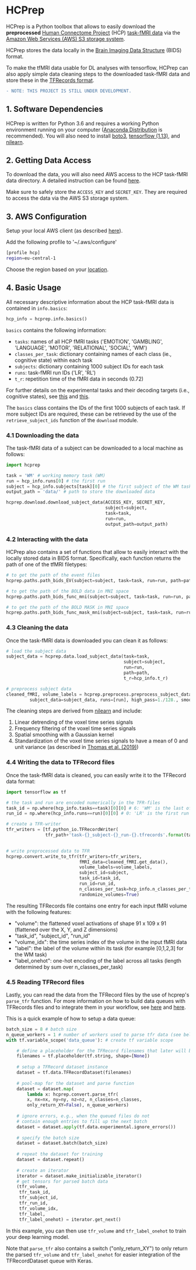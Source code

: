 # HCPrep
HCPrep is a Python toolbox that allows to easily download the **preprocessed** [Human Connectome Project](http://www.humanconnectomeproject.org) (HCP) [task-fMRI data](https://www.humanconnectome.org/study/hcp-young-adult/project-protocol/task-fmri) via the [Amazon Web Services (AWS) S3 storage system](https://www.humanconnectome.org/study/hcp-young-adult/article/hcp-s1200-release-now-available-amazon-web-services).

HCPrep stores the data locally in the [Brain Imaging Data Structure](https://bids.neuroimaging.io) (BIDS) format.

To make the tfMRI data usable for DL analyses with tensorflow, HCPrep can also apply simple data cleaning steps to the downloaded task-fMRI data and store these in the [TFRecords format](https://www.tensorflow.org/tutorials/load_data/tfrecord).  

```diff
- NOTE: THIS PROJECT IS STILL UNDER DEVELOPMENT.
```

## 1. Software Dependencies
HCPrep is written for Python 3.6 and requires a working Python environment running on your computer ([Anaconda Distribution](https://www.anaconda.com/distribution/) is recommended). You will also need to install [boto3](https://boto3.amazonaws.com/v1/documentation/api/latest/index.html), [tensorflow (1.13)](https://www.tensorflow.org/install/pip), and [nilearn](https://nilearn.github.io/introduction.html#installing-nilearn). 

## 2. Getting Data Access
To download the data, you will also need AWS access to the HCP task-fMRI data directory. A detailed instruction can be found [here](https://wiki.humanconnectome.org/display/PublicData/How+To+Connect+to+Connectome+Data+via+AWS).

Make sure to safely store the `ACCESS_KEY` and `SECRET_KEY`. They are required to access the data via the AWS S3 storage system. 

## 3. AWS Configuration
Setup your local AWS client (as described [here](https://docs.aws.amazon.com/cli/latest/userguide/cli-configure-files.html)). 

Add the following profile to '~/.aws/configure'

```bash
[profile hcp]
region=eu-central-1
```
Choose the region based on your [location](https://docs.aws.amazon.com/AmazonRDS/latest/UserGuide/Concepts.RegionsAndAvailabilityZones.html).

## 4. Basic Usage
All necessary descriptive information about the HCP task-fMRI data is contained in `info.basics`:

```python
hcp_info = hcprep.info.basics()
```

`basics` contains the following information:
- `tasks`: names of all HCP fMRI tasks ('EMOTION', 'GAMBLING', 'LANGUAGE', 'MOTOR', 'RELATIONAL', 'SOCIAL', 'WM')
- `classes_per_task`: dictionary containing names of each class (ie., cognitive state) within each task
- `subjects`: dictionary containing 1000 subject IDs for each task
- `runs`: task-fMRI run IDs ('LR', 'RL')
- `t_r`: repetition time of the fMRI data in seconds (0.72)

For further details on the experimental tasks and their decoding targets (i.e., cognitive states), see [this](https://www.sciencedirect.com/science/article/abs/pii/S1053811913005272?via%3Dihub) and [this](https://arxiv.org/pdf/1907.01953.pdf).

The `basics` class contains the IDs of the first 1000 subjects of each task. If more subject IDs are required, these can be retrieved by the use of the `retrieve_subject_ids` function of the `download` module.

### 4.1 Downloading the data
The task-fMRI data of a subject can be downloaded to a local machine as follows:

```python
import hcprep

task = 'WM' # working memory task (WM)
run = hcp_info.runs[0] # the first run
subject = hcp_info.subjects[task][0] # the first subject of the WM task
output_path = 'data/' # path to store the downloaded data

hcprep.download.download_subject_data(ACCESS_KEY, SECRET_KEY,
                                      subject=subject,
                                      task=task,
                                      run=run,
                                      output_path=output_path)
```

### 4.2 Interacting with the data
HCPrep also contains a set of functions that allow to easily interact with the locally stored data in BIDS format. Specifically, each function returns the path of one of the tfMRI filetypes:

```python
# to get the path of the event files
hcprep.paths.path_bids_EV(subject=subject, task=task, run=run, path=path)

# to get the path of the BOLD data in MNI space
hcprep.paths.path_bids_func_mni(subject=subject, task=task, run=run, path=path)

# to get the path of the BOLD MASK in MNI space
hcprep.paths.path_bids_func_mask_mni(subject=subject, task=task, run=run, path=path)
```

### 4.3 Cleaning the data
Once the task-fMRI data is downloaded you can clean it as follows:

```python
# load the subject data
subject_data = hcprep.data.load_subject_data(task=task,
                                             subject=subject,
                                             run=run,
                                             path=path,
                                             t_r=hcp_info.t_r)

# preprocess subject data
cleaned_fMRI, volume_labels = hcprep.preprocess.preprocess_subject_data(
         subject_data=subject_data, runs=[run], high_pass=1./128., smoothing_fwhm=3)
```
The cleaning steps are derived from [nilearn](https://nilearn.github.io/modules/generated/nilearn.signal.clean.html) and include:
1. Linear detrending of the voxel time series signals
2. Frequency filtering of the voxel time series signals
3. Spatial smoothing with a Gaussian kernel
4. Standardization of the voxel time series signals to have a mean of 0 and unit variance (as described in [Thomas et al. (2019)](https://www.frontiersin.org/articles/10.3389/fnins.2019.01321/full))

### 4.4 Writing the data to TFRecord files
Once the task-fMRI data is cleaned, you can easily write it to the TFRecord data format:

```python
import tensorflow as tf

# the task and run are encoded numerically in the TFR-files
task_id = np.where(hcp_info.tasks==task)[0][0] # 6: 'WM' is the last of out of all seven tasks in hcp_info.tasks
run_id = np.where(hcp_info.runs==run)[0][0] # 0: 'LR' is the first run in hcp_info.runs

# create a TFR-writer
tfr_writers = [tf.python_io.TFRecordWriter(
               tfr_path+'task-{}_subject-{}_run-{}.tfrecords'.format(task, subject, run)]
               

# write preprocessed data to TFR
hcprep.convert.write_to_tfr(tfr_writers=tfr_writers,
                            fMRI_data=cleaned_fMRI.get_data(),
                            volume_labels=volume_labels,
                            subject_id=subject,
                            task_id=task_id,
                            run_id=run_id,
                            n_classes_per_task=hcp_info.n_classes_per_task, # a list of the number of classes for each task
                            randomize_volumes=True)
```
The resulting TFRecords file contains one entry for each input fMRI volume with the following features:
- "volume": the flattened voxel activations of shape 91 x 109 x 91 (flattened over the X, Y, and Z dimensions)
- "task_id", "subject_id", "run_id"
- "volume_idx": the time series index of the volume in the input fMRI data
- "label": the label of the volume within its task (for example [0,1,2,3] for the WM task)
- "label_onehot": one-hot encoding of the label across all tasks (length determined by sum over n_classes_per_task)

### 4.5 Reading TFRecord files

Lastly, you can read the data from the TFRecord files by the use of hcprep's ```parse_tfr``` function. For more information on how to build data queues with TFRecords files and to integrate them in your workflow, see [here](https://www.tensorflow.org/tutorials/load_data/tfrecord) and [here](https://medium.com/@moritzkrger/speeding-up-keras-with-tfrecord-datasets-5464f9836c36). 

This is a quick example of how to setup a data queue:

```python
batch_size = 8 # batch size 
n_queue_workers = 1 # number of workers used to parse tfr data (see below)
with tf.variable_scope('data_queue'): # create tf variable scope

    # define a placeholder for the TFRecord filenames that later will be parsed
    filenames = tf.placeholder(tf.string, shape=[None])
    
    # setup a TFRecord dataset instance
    dataset = tf.data.TFRecordDataset(filenames)
    
    # pool-map for the dataset and parse function
    dataset = dataset.map(
        lambda x: hcprep.convert.parse_tfr(
        x, nx=nx, ny=ny, nz=nz, n_classes=n_classes,
        only_return_XY=False), n_queue_workers)
        
    # ignore errors, e.g., when the queued files do not
    # contain enough entries to fill up the next batch
    dataset = dataset.apply(tf.data.experimental.ignore_errors())
    
    # specify the batch size
    dataset = dataset.batch(batch_size)
    
    # repeat the dataset for training
    dataset = dataset.repeat()
    
    # create an iterator
    iterator = dataset.make_initializable_iterator()
    # get tensors for parsed batch data
    (tfr_volume,
     tfr_task_id,
     tfr_subject_id,
     tfr_run_id,
     tfr_volume_idx,
     tfr_label,
     tfr_label_onehot) = iterator.get_next()
```

In this example, you can then use ```tfr_volume``` and ```tfr_label_onehot``` to train your deep learning model.

Note that ```parse_tfr``` also contains a switch ("only_return_XY") to only return the parsed ```tfr_volume``` and ```tfr_label_onehot``` for easier integration of the TFRecordDataset queue with Keras.
